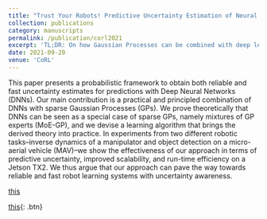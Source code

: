 ```yaml
---
title: "Trust Your Robots! Predictive Uncertainty Estimation of Neural Networks with Sparse Gaussian Processes"
collection: publications
category: manuscripts
permalink: /publication/corl2021
excerpt: 'TL;DR: On how Gaussian Processes can be combined with deep learning for reliable and fast uncertainty estimation.'
date: 2021-09-20
venue: 'CoRL'
---
```


This paper presents a probabilistic framework to obtain both reliable and fast uncertainty estimates for predictions with Deep Neural Networks (DNNs). Our main contribution is a practical and principled combination of DNNs with sparse Gaussian Processes (GPs). We prove theoretically that DNNs can be seen as a special case of sparse GPs, namely mixtures of GP experts (MoE-GP), and we devise a learning algorithm that brings the derived theory into practice. In experiments from two different robotic tasks–inverse dynamics of a manipulator and object detection on a micro-aerial vehicle (MAV)–we show the effectiveness of our approach in terms of predictive uncertainty, improved scalability, and run-time efficiency on a Jetson TX2. We thus argue that our approach can pave the way towards reliable and fast robot learning systems with uncertainty awareness.

[this](#Buttons)

[this](#Buttons){: .btn}
